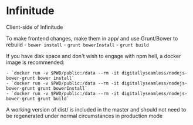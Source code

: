 # Infinitude

Client-side of Infinitude

To make frontend changes, make them in app/ and use Grunt/Bower to rebuild
    - `bower install`
    - `grunt bowerInstall`
    - `grunt build`

If you have disk space and don't wish to engage with npm hell, a docker image is recommended:

    - `docker run -v $PWD/public:/data --rm -it digitallyseamless/nodejs-bower-grunt bower install`
    - `docker run -v $PWD/public:/data --rm -it digitallyseamless/nodejs-bower-grunt grunt bowerInstall`
    - `docker run -v $PWD/public:/data --rm -it digitallyseamless/nodejs-bower-grunt grunt build`

A working version of dist/ is included in the master and should not need to be regenerated under normal circumstances in production mode
